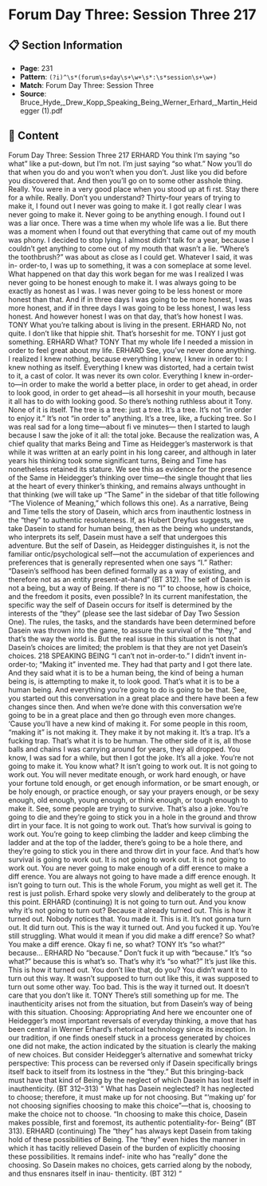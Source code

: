 # Forum Day Three: Session Three 217

## 📋 Section Information

- **Page**: 231
- **Pattern**: `(?i)^\s*(forum\s+day\s+\w+\s*:\s*session\s+\w+)`
- **Match**: Forum Day Three: Session Three
- **Source**: Bruce_Hyde,_Drew_Kopp_Speaking_Being_Werner_Erhard,_Martin_Heidegger (1).pdf

## 📄 Content

Forum Day Three: Session Three 217
ERHARD
You think I’m saying “so what” like a put-down, but I’m not. I’m just saying “so what.”
Now you’ll do that when you do and you won’t when you don’t. Just like you did before you
discovered that. And then you’ll go on to some other asshole thing. Really. You were in a very
good place when you stood up at fi rst. Stay there for a while. Really. Don’t you understand?
Thirty-four years of trying to make it, I found out I never was going to make it. I got really
clear I was never going to make it. Never going to be anything enough. I found out I was a liar
once. There was a time when my whole life was a lie. But there was a moment when I found
out that everything that came out of my mouth was phony. I decided to stop lying. I almost
didn’t talk for a year, because I couldn’t get anything to come out of my mouth that wasn’t a
lie. “Where’s the toothbrush?” was about as close as I could get. Whatever I said, it was in-
order-to, I was up to something, it was a con someplace at some level. What happened on that
day this work began for me was I realized I was never going to be honest enough to make it. I
was always going to be exactly as honest as I was. I was never going to be less honest or more
honest than that. And if in three days I was going to be more honest, I was more honest, and
if in three days I was going to be less honest, I was less honest. And however honest I was on
that day, that’s how honest I was.
TONY
What you’re talking about is living in the present.
ERHARD
No, not quite. I don’t like that hippie shit. That’s horseshit for me.
TONY
I just got something.
ERHARD
What?
TONY
That my whole life I needed a mission in order to feel great about my life.
ERHARD
See, you’ve never done anything. I realized I knew nothing, because everything I knew, I knew in
order to: I knew nothing as itself. Everything I knew was distorted, had a certain twist to it, a cast
of color. It was never its own color. Everything I knew in-order-to—in order to make the world a
better place, in order to get ahead, in order to look good, in order to get ahead—is all horseshit in your
mouth, because it all has to do with looking good. So there’s nothing ruthless about it Tony. None of
it is itself. The tree is a tree: just a tree. It’s a tree. It’s not “in order to enjoy it.” It’s not “in order to”
anything. It’s a tree, like, a fucking tree. So I was real sad for a long time—about fi ve minutes—
then I started to laugh because I saw the joke of it all: the total joke. Because the realization was,
A chief quality that marks Being and Time as Heidegger’s masterwork
is that while it was written at an early point in his long career, and
although in later years his thinking took some significant turns,
Being and Time has nonetheless retained its stature. We see this as
evidence for the presence of the Same in Heidegger’s thinking over
time—the single thought that lies at the heart of every thinker’s
thinking, and remains always unthought in that thinking (we will
take up “The Same” in the sidebar of that title following “The
Violence of Meaning,” which follows this one).
As a narrative, Being and Time tells the story of Dasein,
which arcs from inauthentic lostness in the “they” to authentic
resoluteness. If, as Hubert Dreyfus suggests, we take Dasein to
stand for human being, then as the being who understands, who
interprets its self, Dasein must have a self that undergoes this
adventure. But the self of Dasein, as Heidegger distinguishes it, is
not the familiar ontic/psychological self—not the accumulation
of experiences and preferences that is generally represented
when one says “I.” Rather: “Dasein’s selfhood has been defined
formally as a way of existing, and therefore not as an entity
present-at-hand” (BT 312). The self of Dasein is not a being, but a
way of Being. If there is no “I” to choose, how is choice, and the
freedom it posits, even possible?
In its current manifestation, the specific way the self of Dasein
occurs for itself is determined by the interests of the “they” (please
see the last sidebar of Day Two Session One). The rules, the tasks,
and the standards have been determined before Dasein was thrown
into the game, to assure the survival of the “they,” and that’s the
way the world is.
But the real issue in this situation is not that Dasein’s choices
are limited; the problem is that they are not yet Dasein’s choices.
218
SPEAKING BEING
“I can’t not in-order-to.” I didn’t invent in-order-to; “Making it” invented me. They had that party
and I got there late. And they said what it is to be a human being, the kind of being a human being
is, is attempting to make it, to look good. That’s what it is to be a human being. And everything
you’re going to do is going to be that. See, you started out this conversation in a great place and there
have been a few changes since then. And when we’re done with this conversation we’re going to be
in a great place and then go through even more changes. ‘Cause you’ll have a new kind of making it.
For some people in this room, “making it” is not making it. They make it by not making it. It’s a trap.
It’s a fucking trap. That’s what it is to be human. The other side of it is, all those balls and chains I
was carrying around for years, they all dropped. You know, I was sad for a while, but then I got the
joke. It’s all a joke. You’re not going to make it. You know what? It isn’t going to work out. It is not
going to work out. You will never meditate enough, or work hard enough, or have your fortune told
enough, or get enough information, or be smart enough, or be holy enough, or practice enough, or
say your prayers enough, or be sexy enough, old enough, young enough, or think enough, or tough
enough to make it. See, some people are trying to survive. That’s also a joke. You’re going to die and
they’re going to stick you in a hole in the ground and throw dirt in your face. It is not going to work
out. That’s how survival is going to work out. You’re going to keep climbing the ladder and keep
climbing the ladder and at the top of the ladder, there’s going to be a hole there, and they’re going to
stick you in there and throw dirt in your face. And that’s how survival is going to work out. It is not
going to work out. It is not going to work out. You are never going to make enough of a diff erence to
make a diff erence. You are always not going to have made a diff erence enough. It isn’t going to turn
out. This is the whole Forum, you might as well get it. The rest is just polish.
Erhard spoke very slowly and deliberately to the group at this point.
ERHARD (continuing)
It is not going to turn out. And you know why it’s not going to turn out? Because it already
turned out. This is how it turned out. Nobody notices that. You made it. This is it. It’s not
gonna turn out. It did turn out. This is the way it turned out. And you fucked it up. You’re still
struggling. What would it mean if you did make a diff erence? So what? You make a diff erence.
Okay fi ne, so what?
TONY
It’s “so what?” because...
ERHARD
No “because.” Don’t fuck it up with “because.” It’s “so what?” because this is what’s so. That’s
why it’s “so what?” It’s just like this. This is how it turned out. You don’t like that, do you? You
didn’t want it to turn out this way. It wasn’t supposed to turn out like this, it was supposed to
turn out some other way. Too bad. This is the way it turned out. It doesn’t care that you don’t
like it.
TONY
There’s still something up for me.
The inauthenticity arises not from the situation, but from Dasein’s
way of being with this situation.
Choosing: Appropriating
And here we encounter one of Heidegger’s most important reversals
of everyday thinking, a move that has been central in Werner Erhard’s
rhetorical technology since its inception.
In our tradition, if one finds oneself stuck in a process generated
by choices one did not make, the action indicated by the situation
is clearly the making of new choices. But consider Heidegger’s
alternative and somewhat tricky perspective:
This process can be reversed only if Dasein
specifically brings itself back to itself from its
lostness in the “they.” But this bringing-back
must have that kind of Being by the neglect of
which Dasein has lost itself in inauthenticity.
(BT 312–313)
“
What has Dasein neglected? It has neglected to choose; therefore, it
must make up for not choosing. But “‘making up’ for not choosing
signifies choosing to make this choice”—that is, choosing to make
the choice not to choose. “In choosing to make this choice, Dasein
makes possible, first and foremost, its authentic potentiality-for-
Being” (BT 313).
ERHARD (continuing)
The “they” has always kept Dasein from taking
hold of these possibilities of Being. The “they”
even hides the manner in which it has tacitly
relieved Dasein of the burden of explicitly
choosing these possibilities. It remains indef-
inite who has “really” done the choosing. So
Dasein makes no choices, gets carried along by
the nobody, and thus ensnares itself in inau-
thenticity. (BT 312)
“